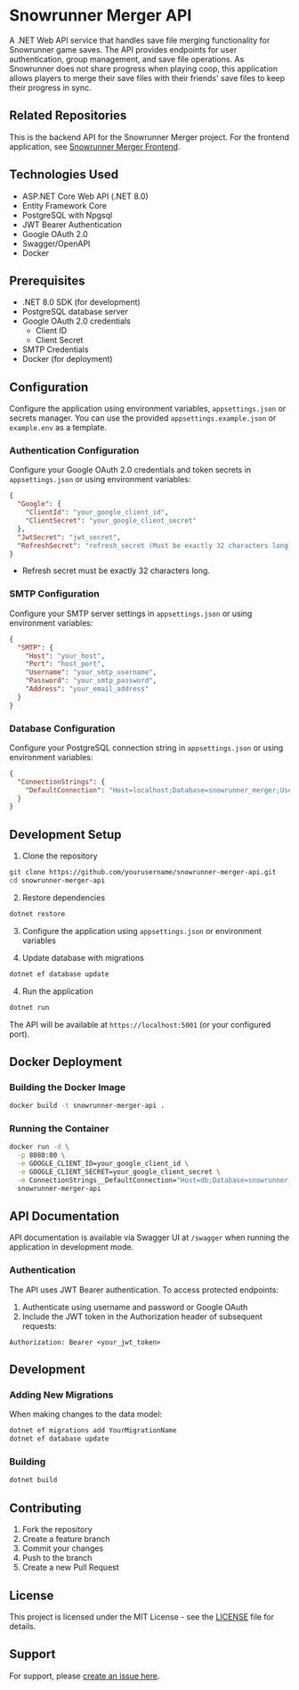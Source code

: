 ﻿# Snowrunner Merger API

A .NET Web API service that handles save file merging functionality for Snowrunner game saves. The API provides endpoints for user authentication, group management, and save file operations.
As Snowrunner does not share progress when playing coop, this application allows players to merge their save files with their friends' save files to keep their progress in sync.

## Related Repositories
This is the backend API for the Snowrunner Merger project. For the frontend application, see [Snowrunner Merger Frontend](https://github.com/TheDrinix/snowrunner-merger-web).

## Technologies Used

- ASP.NET Core Web API (.NET 8.0)
- Entity Framework Core
- PostgreSQL with Npgsql
- JWT Bearer Authentication
- Google OAuth 2.0
- Swagger/OpenAPI
- Docker

## Prerequisites

- .NET 8.0 SDK (for development)
- PostgreSQL database server
- Google OAuth 2.0 credentials
    - Client ID
    - Client Secret
- SMTP Credentials
- Docker (for deployment)

## Configuration

Configure the application using environment variables, `appsettings.json` or secrets manager.
You can use the provided `appsettings.example.json` or `example.env` as a template.

### Authentication Configuration

Configure your Google OAuth 2.0 credentials and token secrets in `appsettings.json` or using environment variables:
```json
{
  "Google": {
    "ClientId": "your_google_client_id",
    "ClientSecret": "your_google_client_secret"
  },
  "JwtSecret": "jwt_secret",
  "RefreshSecret": "refresh_secret (Must be exactly 32 characters long)"
}
```

- Refresh secret must be exactly 32 characters long.

### SMTP Configuration

Configure your SMTP server settings in `appsettings.json` or using environment variables:
```json
{
  "SMTP": {
    "Host": "your_host",
    "Port": "host_port",
    "Username": "your_smtp_username",
    "Password": "your_smtp_password",
    "Address": "your_email_address"
  }
}
```

### Database Configuration

Configure your PostgreSQL connection string in `appsettings.json` or using environment variables:
```json
{
  "ConnectionStrings": {
    "DefaultConnection": "Host=localhost;Database=snowrunner_merger;Username=your_username;Password=your_password"
  }
}
```

## Development Setup

1. Clone the repository
```bash
git clone https://github.com/yourusername/snowrunner-merger-api.git
cd snowrunner-merger-api
```

2. Restore dependencies
```bash
dotnet restore
```

3. Configure the application using `appsettings.json` or environment variables

3. Update database with migrations
```bash
dotnet ef database update
```

4. Run the application
```bash
dotnet run
```

The API will be available at `https://localhost:5001` (or your configured port).

## Docker Deployment

### Building the Docker Image

```bash
docker build -t snowrunner-merger-api .
```

### Running the Container

```bash
docker run -d \
  -p 8080:80 \
  -e GOOGLE_CLIENT_ID=your_google_client_id \
  -e GOOGLE_CLIENT_SECRET=your_google_client_secret \
  -e ConnectionStrings__DefaultConnection="Host=db;Database=snowrunner_merger;Username=your_username;Password=your_password" \
  snowrunner-merger-api
```

## API Documentation

API documentation is available via Swagger UI at `/swagger` when running the application in development mode.

### Authentication

The API uses JWT Bearer authentication. To access protected endpoints:
1. Authenticate using username and password or Google OAuth
2. Include the JWT token in the Authorization header of subsequent requests:
```
Authorization: Bearer <your_jwt_token>
```

## Development

### Adding New Migrations

When making changes to the data model:
```bash
dotnet ef migrations add YourMigrationName
dotnet ef database update
```

### Building
```bash
dotnet build
```

## Contributing

1. Fork the repository
2. Create a feature branch
3. Commit your changes
4. Push to the branch
5. Create a new Pull Request

## License

This project is licensed under the MIT License - see the [LICENSE](LICENSE) file for details.

## Support

For support, please [create an issue here](https://github.com/TheDrinix/snowrunner-merger-api/issues).